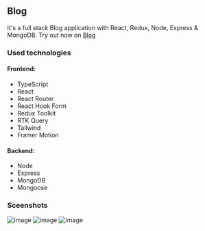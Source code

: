 ## Blog
It's a full stack Blog application with React, Redux, Node, Express & MongoDB. Try out now on [Blog](https://dixrom.github.io/blog/)

### Used technologies
#### Frontend:
 - TypeScript 
 - React 
 - React Router
 - React Hook Form
 - Redux Toolkit 
 - RTK Query
 - Tailwind 
 - Framer Motion
#### Backend:
 - Node
 - Express
 - MongoDB
 - Mongoose

### Sceenshots
![image](https://cdn.discordapp.com/attachments/574907131363590174/1042083480802185246/image.png)
![image](https://cdn.discordapp.com/attachments/574907131363590174/1042083698805309440/image.png)
![image](https://cdn.discordapp.com/attachments/574907131363590174/1042083856595042324/image.png)

